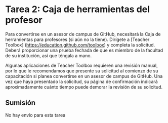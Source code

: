 # Tarea 2: Caja de herramientas del profesor
Para convertirse en un asesor de campus de GitHub, necesitará la Caja de herramientas para profesores (si aún no la tiene).
Dirígete a [Teacher Toolbox] (https://education.github.com/toolbox) y completa la solicitud. Deberá proporcionar una prueba fechada de que es miembro de la facultad de su institución, así que téngala a mano.

Algunas aplicaciones de Teacher Toolbox requieren una revisión manual, por lo que le recomendamos que presente su solicitud al comienzo de su capacitación si planea convertirse en un asesor de campus de GitHub. Una vez que haya presentado la solicitud, su página de confirmación indicará aproximadamente cuánto tiempo puede demorar la revisión de su solicitud.

## Sumisión
No hay envío para esta tarea
